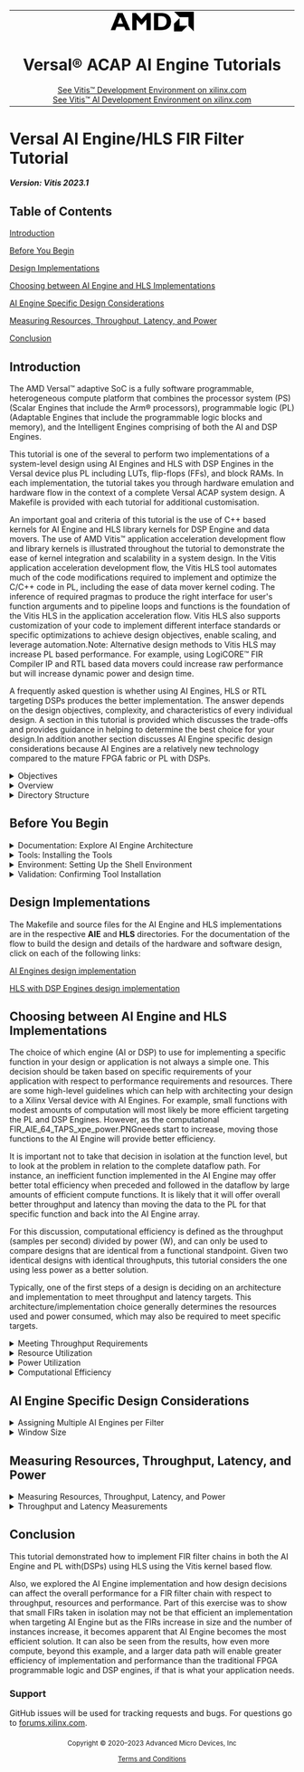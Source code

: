 ﻿<table class="sphinxhide" width="100%">
 <tr width="100%">
    <td align="center"><img src="https://raw.githubusercontent.com/Xilinx/Image-Collateral/main/xilinx-logo.png" width="30%"/><h1>Versal® ACAP AI Engine Tutorials</h1>
    <a href="https://www.xilinx.com/products/design-tools/vitis.html">See Vitis™ Development Environment on xilinx.com</br></a>
    <a href="https://www.xilinx.com/products/design-tools/vitis/vitis-ai.html">See Vitis™ AI Development Environment on xilinx.com</a>
    </td>
 </tr>
</table>

# Versal AI Engine/HLS FIR Filter Tutorial

***Version: Vitis 2023.1***

## Table of Contents
[Introduction](#introduction)

[Before You Begin](#before-you-begin)

[Design Implementations](#design-implementations)

[Choosing between AI Engine and HLS Implementations](#Choosing-between-AI-Engine-and-HLS-Implementations)

[AI Engine Specific Design Considerations](#ai-engine-specific-design-considerations)

[Measuring Resources, Throughput, Latency, and Power](#measuring-resources-throughput-latency-and-power)

[Conclusion](#Conclusion)

## Introduction

The AMD Versal™ adaptive SoC is a fully software programmable, heterogeneous compute platform that combines the processor system (PS) (Scalar Engines that include the Arm® processors), programmable logic (PL) (Adaptable Engines that include the programmable logic blocks and memory), and the Intelligent Engines comprising of both the AI and DSP Engines.

This tutorial is one of the several to perform two implementations of a system-level design using AI Engines and HLS with DSP Engines in the Versal device plus PL including LUTs, flip-flops (FFs), and block RAMs. In each implementation, the tutorial takes you through hardware emulation and hardware flow in the context of a complete Versal ACAP system design. A Makefile is provided with each tutorial for additional customisation. 

An important goal and criteria of this tutorial is the use of C++ based kernels for AI Engine and HLS library kernels for DSP Engine and data movers. The use of AMD Vitis™ application acceleration development flow and library kernels is illustrated throughout the tutorial to demonstrate the ease of kernel integration and scalability in a system design. In the Vitis application acceleration development flow, the Vitis HLS tool automates much of the code modifications required to implement and optimize the C/C++ code in PL, including the ease of data mover kernel coding. The inference of required pragmas to produce the right interface for user's function arguments and to pipeline loops and functions is the foundation of the Vitis HLS in the application acceleration flow. Vitis HLS also supports customization of your code to implement different interface standards or specific optimizations to achieve design objectives, enable scaling, and leverage automation.Note: Alternative design methods to Vitis HLS may increase PL based performance. For example, using LogiCORE™ FIR Compiler IP and RTL based data movers could increase raw performance but will increase dynamic power and design time. 

A frequently asked question is whether using AI Engines, HLS or RTL targeting DSPs produces the better implementation. The answer depends on the design objectives, complexity, and characteristics of every individual design. A section in this tutorial is provided which discusses the trade-offs and provides  guidance in helping to determine the best choice for your design.In addition another section discusses AI Engine specific design considerations because AI Engines are a relatively new technology compared to the mature FPGA fabric or PL with DSPs.

<details>
<summary>Objectives</summary>

### Objectives
After completing the tutorial, you should be able to:
* Develop a system level design (FIR filter in this case) by identifying the algorithm and deploying the same algorithm on AI Engine and DSP Engines using Vitis HLS.
* Build a complete system design by going through the various steps in the Vitis unified software platform flow, including creating the AI Engine adaptive data flow (ADF) API graph, compiling the A72 host application, and compiling PL kernels, using the Vitis compiler (`v++`) to link the AI Engine and HLS kernels with the platform, and packaging the design. You will also be able to run the design through the hardware emulation and hardware flow in a mixed System C/RTL cycle-accurate/QEMU-based simulator
* Develop a consistent harness to have the data mover kernels maintain a similar interface with AI Engine/HLS kernels (with AXI4-stream) and DDR memory (memory-mapped AXI4)
* Develop an understanding of graph control APIs to enable run-time updates using the run-time parameter (RTP) interface for the AI Engine implementation and HLS APIs for controlling HLS/PL kernels
* Develop an understanding of the various factors that influence the performance, resources, latency, and power of AI Engine and HLS using DSP implementations, so that an informed choice can be made between the two implementations.

</details>

<details>
<summary>Overview</summary>

### Overview
This tutorial implements a FIR filter chain, one implementation targeted at AI Engines and another targeted at DSP Engines using Vitis HLS.

FIR filters provide a large design space to explore. For the purposes of this tutorial, the following parameters are held fixed/constant:
* Data Type: cint16
* Coefficient type: int16
* Symmetric FIR
* Fixed (that is, non-reloadable) coefficients

The number of filter taps in the filters and the number of cascaded filters in the chain can be specified as parameters in the build process. Each filter in the chain consists of an identical number of taps with identical coefficients. While this is not necessarily a realistic design situation, it provides a simple means for generating, scaling and managing the filter chain. One further simplification is the use of a triangular window for the filter coefficients, allowing the taps to be generated simply through linear interpolation. (See https://www.recordingblogs.com/wiki/triangular-window or https://en.wikipedia.org/wiki/Window_function#Triangular_window)

The same filter chain is deployed in the two implementations using AI and DSP Engines. The design compiles through `v++`, and creates a Petalinux-based platform using a script as well as generate the PDI and host application.

The Makefile based  build process can be directed to build different length chains with a specified number of taps. A similar set of harnesses are developed and maintained between the two implementations to store input/output vectors in DDR memory and use the data mover kernels to move data to and from AI Engine and HLS FIR kernels. In both cases, XRT running A-72 controls data flow in compute and data mover kernels (graph control APIs control AI Engine kernels and HLS APIs control HLS/PL kernels).

</details>

<details>
  <summary>Directory Structure</summary>

### Directory Structure
```
filter_AIEvsHLS
+-- AIE.................................contains AI Engine implementation
|   +-- design .........................contains source and include files
|   |	+-- aie_src ....................AI Engine source code
|   |   +-- exec_files .................contains hw_emu launch script
|   |   +-- host_app_src ...............A72 application source code
|   |	+-- pl_src .....................PL (HLS) source code
|   |   +-- profiling_configs ..........contains xrt.ini file
|   |   +-- python_scripts .............contains script to generate co-efficients
|   |   +-- system_configs..............contains all system configuration files
|   |   +-- vivado_metrics_scripts......contains script for reporting utilisation and power from vivado
|   +-- images .........................contains images of the design
|   +-- Makefile .......................with recipes for each step of the design compilation
|   +-- description.json................required for internal regression 
|   +-- multi_params.json...............required for internal regression 
|   +-- sample_env_setup.sh ............contains all environment variables
+-- HLS.................................contains HLS FIR implementation, targeting DSP Engines
|   +-- design..........................contains source and include files
|   |   +-- directives.................contains directives for various vitis compilation stages like hls.pre_tcl etc
|   |   +-- exec_files .................contains hw_emu launch script
|   |   +-- host_app_src ...............A72 application source code
|   |	+-- pl_src .....................PL (HLS) source code
|   |   +-- profiling_configs ..........contains xrt.ini file
|   |   +-- python_scripts .............contains script to generate co-efficients
|   |   +-- system_configs..............contains all system configuration files
|   |   +-- vivado_metrics_scripts......contains script for reporting utilisation and power from vivado
|   +-- images .........................contains images of the design
|   +-- Makefile .......................with recipes for each step of the design compilation
|   +-- description.json................required for internal regression 
|   +-- multi_params.json...............required for internal regression 
|   +-- sample_env_setup.sh ............contains all environment variables
```

</details>

## Before You Begin

<details>
<summary>Documentation: Explore AI Engine Architecture</summary>

### *Documentation*: Explore AI Engine Architecture

* [AI Engine Development Design Process](https://www.xilinx.com/support/documentation-navigation/design-process/ai-engine-development.html)

* [AM011 AI Engine Architecture Manual](https://docs.xilinx.com/r/en-US/am011-versal-acap-trm)

* [Versal ACAP AI Engines for Dummies](https://forums.xilinx.com/t5/Design-and-Debug-Techniques-Blog/Versal-ACAP-AI-Engines-for-Dummies/ba-p/1132493)

### *Tools Documentation:

* [Versal AI Engines Secure Site](https://www.xilinx.com/member/forms/registration/versal_ai_engines.html#documentation)

* [AI Engine Documentation](https://docs.xilinx.com/search/all?filters=Document_ID~%2522UG1076%2522_%2522UG1079%2522&content-lang=en-US)
</details>

<details>

<summary>Tools: Installing the Tools</summary>

### *Tools*: Installing the Tools

To build and run the FIR filter tutorial (AI Engine and DSP implementations), install the following tools.

* Install the [Vitis Software Platform 2023.1](https://docs.xilinx.com/r/en-US/ug1393-vitis-application-acceleration/Installation)

* Obtain licenses for AI Engine tools

* Follow the instructions in [Installing Xilinx Runtime and Platforms](https://docs.xilinx.com/r/en-US/ug1393-vitis-application-acceleration/Installing-Xilinx-Runtime-and-Platforms) (XRT)

* Download and set up the [VCK190 Vitis Platform for 2023.1](https://www.xilinx.com/member/vck190_headstart.html#docs)

* [DSP Library (DSPLib) Documentation](https://docs.xilinx.com/r/en-US/Vitis_Libraries/dsp/index.html)

* Download the [DSP Library](https://github.com/Xilinx/Vitis_Libraries/tree/master/dsp)

</details>

<details>
<summary>Environment: Setting Up the Shell Environment</summary>

### Environment: Setting Up the Shell Environment
When the elements of the Vitis software platform are installed, update the shell environment script. Set the environment variables to your system specific paths.

Edit `sample_env_setup.sh` script with your file paths:
```bash
export PLATFORM_REPO_PATHS= <YOUR-2023.1-PLATFORM-DIRECTORY>
export XILINX_VITIS = <YOUR-2023.1-VITIS-DIRECTORY>/2023.1
export COMMON_IMAGE_VERSAL=<YOUR-XILINX-VERSAL-COMMON-V2023.1-DIRECTORY>
export DSPLIBS_VITIS=<YOUR-PATH-TO-2023.1-DSP-LIBRARY>

source $COMMON_IMAGE_VERSAL/environment-setup-cortexa72-cortexa53-xilinx-linux
source $XILINX_VITIS/settings64.sh

```
Then source the environment script:
```bash
source sample_env_setup.sh
```  

</details>

<details>
<summary>Validation: Confirming Tool Installation</summary>

### Validation: Confirming Tool Installation
```bash
which vitis
which aiecompiler
```

Confirm that the VCK190 production base platform is available.
```bash
platforminfo --list | grep -m 1 -A 9 vck190_base
```
Output of the previous command should be as follows:
```bash
"baseName": "xilinx_vck190_base_202310_1",
            "version": "1.0",
            "type": "sdsoc",
            "dataCenter": "false",
            "embedded": "true",
            "externalHost": "false",
            "serverManaged": "false",
            "platformState": "pre_synth",
            "usesPR": "false",
```

</details>

## Design Implementations
The Makefile and source files for the AI Engine and HLS implementations are in the respective **AIE** and **HLS** directories. For the documentation of the flow to build the design and details of the hardware and software design, click on each of the following links:

[AI Engines design implementation](AIE)

[HLS with DSP Engines design implementation](HLS)


## Choosing between AI Engine and HLS Implementations
The choice of which engine (AI or DSP) to use for implementing a specific function in your design or application is not always a simple one. This decision should be taken based on specific requirements of your application with respect to performance requirements and resources. There are some high-level guidelines which can help with architecting your design to a Xilinx Versal device with AI Engines. For example, small functions with modest amounts of computation will most likely be more efficient targeting the PL and DSP Engines. However, as the computational FIR_AIE_64_TAPS_xpe_power.PNGneeds start to increase, moving those functions to the AI Engine will provide better efficiency.

It is important not to take that decision in isolation at the function level, but to look at the problem in relation to the complete dataflow path. For instance, an inefficient function implemented in the AI Engine may offer better total efficiency when preceded and followed in the dataflow by large amounts of efficient compute functions. It is likely that it will offer overall better throughput and latency than moving the data to the PL for that specific function and back into the AI Engine array.

For this discussion, computational efficiency is defined as the throughput (samples per second) divided by power (W), and can only be used to compare designs that are identical from a functional standpoint. Given two identical designs with identical throughputs, this tutorial considers the one using less power as a better solution.

Typically, one of the first steps of a design is deciding on an architecture and implementation to meet throughput and latency targets. This architecture/implementation choice generally determines the resources used and power consumed, which may also be required to meet specific targets.

<details>
<summary>Meeting Throughput Requirements</summary>

### Meeting Throughput Requirements

For DSP based design, the designer begins with an estimate of the system clock rate that the PL is capable of, and divides that by the desired filter throughput to determine how many clock cycles can be used to process a sample. By feeding this number into the FIR Compiler, the FIR is constructed with the minimum resources required to implement the design; the higher the clock cycles per sample, the fewer resources used.

For AI Engine based designs, a FIR kernel running on the AI Engine is executing its code at the AI Engine clock rate (which 1 GHz for the platform used). The maximum throughput of various filter configuration has been benchmarked and can be found on the [Vitis DSP Library Benchmark/QoR page](https://docs.xilinx.com/r/en-US/Vitis_Libraries/dsp/user_guide/L2/benchmark.html).

For the filter sizes selected in this tutorial, the following AI Engine throughputs are obtained:

| Taps | Throughput     |
|------|----------------|
|   15 | 1200    MSPS(*)|
|   64 | 329.969 MSPS   |
|  129 | 215.578 MSPS   |
|  240 | 134.48  MSPS   |

***Note***: This result is I/O bound.

The previous table shows the achieved throughput using one AI Engine per FIR. It is possible within the AI Engine array architecture to cascade partial products between neighboring AI Engine tiles and this can help improve overall throughput for a function at the expense of additional resources being used. This is no different to traditional FPGA design in the PL. See [Assigning Multiple AI Engines per Filter](#assigning-multiple-ai-engines-per-filter).

</details>

<details>
<summary>Resource Utilization</summary>

### Resource Utilization

The AI Engine reduces the overall requirement on the PL and DSPs in a design with a lot of vectorizable compute. For example, the following shows the required resources for the same 64-Tap FIR filter implemented in both AI Engine and PL with DSPs:

| Impl | Filters | Taps | Param        | Throughput    | LUTS  | Flops | DSP   | AIE   |
|------|---------|------|--------------|---------------|-------|-------|-------|-------|
| AIE  |     1   |   64 | win=256      | 329.969  MSPS |   191 |   568 |     0 |     1 |
| HLS  |     1   |   64 | ck_per_sam=1 | 497.41   MSPS |  5700 |  1794 |    64 |     0 |
| AIE  |    10   |   64 | win=256      | 329.635  MSPS |   190 |   568 |     0 |    10 |
| HLS  |    10   |   64 | ck_per_sam=1 | 477.772  MSPS | 17089 | 45820 |   640 |     0 |
| AIE  |     1   |  240 | win=256      | 134.48   MSPS |   191 |   568 |     0 |     1 |
| HLS  |     1   |  240 | ck_per_sam=4 | 124.8439 MSPS |  2357 |  7360 |    60 |     0 |
| AIE  |    10   |  240 | win=256      | 134.25   MSPS |   190 |   568 |     0 |    10 |
| HLS  |    10   |  240 | ck_per_sam=4 | 123.48   MSPS | 16687 | 62212 |   600 |     0 |

It is clear that the AI Engine implementation offers significant savings of PL resources, especially as the design size increases.

***Note***: For the 240 tap FIR filter, the DSP version is processing one sample every four clock cycles. This reduces the throughput, but also proportionately reduces the logic and power. If `ck_per_sam` are set to one, the result provides four times the resources, but also utilizes four times the resources and power, leading to an infeasible design from a resources point of view. In any design, targeting any architecture or technology, trade-offs exist and requires understanding to get the most efficient solution for your requirements.

</details>

<details>
<summary>Power Utilization</summary>

### Power Utilization
In general, smaller designs are more power efficient in the PL than in AI Engines, but the advantage switches over to AI Engines as the design becomes larger.
This can be seen in the following dynamic power graph for 240-tap FIR chains with 1 and 10 FIR filters connected sequentially. In the case of the HLS or DSP implementation, the power slope is a straight line. For the AI Engine implementation, a single filter starts off with a much higher dynamic power, but the slope is shallower, so we can see that the power utilization is better for a one DSP implementation of a single FIR filter , but the AI Engine implementation efficiency is better as the number of filters in a chain increases.In ten FIR filters in the chain, the power of the AI Engine implementation is using ~2.602 Watt less than that of the HLS and DSP based FIR filter chain.
Below table shows power utilization of FIR AIE and HLS for 240-taps

| No of Filters | AIE FIR    |   HLS FIR    |
|---------------|------------|--------------|
|      1        |   0.774    |   0.474      |
|      10       |   1.726    |   4.328      |

![Image of 240 Tap FIR filter dynamic power](images/FIR_240Taps_POWER_v_NoOfFilters.png)

***Note:*** DSP Refers to the HLS Implementation.

</details>

<details>
<summary>Computational Efficiency</summary>

### Computational Efficiency
Computational efficiency is a very common and important metric for comparing two designs. It is calculated by dividing the throughput by the power consumed (MegaSamples/Watt). For a given design, the one with a higher number is more efficient in its use of power to perform the computations.  In the following graph computational efficiency is plotted for a 240-tap FIR filter chain with 1 and 10 filters. For this graph the slope is not relevant, but whether for a given chain, the efficiency of a design is better or worse than the other implementation. Here we can see that the computation efficiency is better for a one DSP implementation of a single FIR filter , but the AI Engine implementation efficiency is better as the number of filters in a chain increases.
Below table shows computational efficiency of FIR AIE and HLS for 240-taps

| No of Filter  |   AIE FIR  |   HLS FIR    |
|---------------|------------|--------------|
|      1        |   173.746  |   263.3838   |
|      10       |  77.78099  |   28.5305    |


![Image of 240 Tap FIR computational efficiency](images/FIR_240Taps_ComputationalEfficiency_v_NoOfFilters.png)

***Note:*** DSP Refers to the HLS Implementation.

</details>

## AI Engine Specific Design Considerations

<details>
<summary>Assigning Multiple AI Engines per Filter</summary>

### Assigning Multiple AI Engines per Filter
For a HLS implementation, specifying the number of clocks per sample establishes the throughput and is the primary factor in determining how many resources are required, and the relationship is quite linear.

For the AI Engine DSPLib FIR filter kernels, the kernels provide a parameter called cascade length (CASC_LEN), which can be used to assign multiple AI Engines to a particular filter kernel. This results in increased throughput, but the relationship is not linear. The following graphs and table shows the results for a single 129 tap FIR filter, with CASC_LENs of 1,2, and 4.

| Cascade length | Throughput (MSPS)       |
|----------------|-------------------------|
|      1         |      215.578            | 
|      2         |      309.599            | 
|      4         |      387.054            | 


![Image of 129 Tap FIR filter metrics - Throughput vs Casc Length](images/FIR_129Taps_Throughput_v_CascLen.png)

| Cascade length | Dynamic power(mW)       |
|----------------|-------------------------|
|      1         |       0.769             |
|      2         |       0.850             |
|      4         |       1.020             |


![Image of 129 Tap FIR filter metrics - Power vs Casc Length](images/FIR_129Taps_Power_v_CascLen.png)



| CASCADE LENGTH |  Performance(MSPS/W)  |
|----------------|-----------------------|
|      1         |     280.3355          |
|      2         |     364.2341          |
|      4         |      387.054          |




![Image of 129 Tap FIR filter metrics - Computational Efficiency vs Casc Length](images/FIR_129Taps_ComputationalEfficiency_v_CascLen.png)

As can be seen, going from CASC_LEN =1 to CASC_LEN=2 produces a significant improvement in performance. Going from CASC_LEN=2 to CASC_LEN=4 increases performance even further, but offers diminishing returns. Given that power increases with increasing AI Engines, the resulting computation efficiency chart shows that adding more AI Engines can potentially decrease computational efficiency as seem in this case.

However, some application may need every bit of throughput performance available and are not power constrained, others may see the two cascade option as optimal as it gives the best performance while maintaining the design within the power constraints. All decisions should be made with the complete application and its requirements in mind.

The following table provides some additional information on data on throughput for various filter sizes implemented on the AI Engines using different cascade lengths:

| Filters | Taps | Throughput (CASC_LEN=1) | Throughput (CASC_LEN=2) | Throughput (CASC_LEN=4) |
|---------|------|-------------------------|-------------------------|-------------------------|
|     1   |   15 | 1200 MSPS(*)            | 1199.707 MSPS           | Too small to cascade    |
|     1   |   64 | 329.969 MSPS            | 419.959  MSPS           | 521.28 MSPS             |
|     1   |  129 | 215.578 MSPS            | 309.599  MSPS           | 387.054 MSPS            |
|     1   |  240 | 134.48 MSPS             | 222.216  MSPS           | 285.0052 MSPS           |

(*)Note: this result is I/O bound.

</details>

<details>
<summary>Window Size</summary>

### Window Size
The AI Engine processes data in bursts and these data bursts are transferred between AI Engines utilizing ping-pong buffers. The data from one engine is written into one of the two buffers and when it is filled, the buffers are swapped and the data read out by the downstream engine. The size of these data bursts is referred to as the window size, and establishing the optimum window size is a balancing act between throughput and latency. Larger window sizes provide higher throughput because there the burst overhead is less of an influence on the performance. However, latency increases proportionately to the window size.

Thus, the window size should be chosen to be just large enough such that the desired throughput target is met.

The following is data for the AI Engine with one 64-tap FIR filter example for various window sizes:

| Impl | Filters | Taps | Window Size | Latency  | Execution Time  | Throughput   |
|------|---------|------|-------------|----------|-----------------|--------------|
| AIE  |     1   |   64 |       64    | 0.3633us | 64.71  us       | 253.19  MSPS |
| AIE  |     1   |   64 |      256    | 1.020 us | 49.65333 us     | 329.969 MSPS |
| AIE  |     1   |   64 |     1024    | 3.783 us | 44.496 us       | 368.21  MSPS |
| AIE  |     1   |   64 |     2048    | 7.453 us | 41.88 us        | 391.21  MSPS |

If, for example, our throughput requirements were 250 MSPS, a window size of 64 would satisfy that performance requirement with the least amount of latency.

</details>

## Measuring Resources, Throughput, Latency, and Power

<details>
<summary>Measuring Resources, Throughput, Latency, and Power</summary>

### Resource and Power Utilization
The power and resource utilization information can be found in the report_dir directory, with the file name: fir_[aie|dsp]_<number_of_fir_filters>firs_<number_of_filter_taps>taps_utilization.txt

Or, if you wish to extract this information from the design yourself, open the project in Vivado tools:

`build/fir_aie_$(N_FIR_FILTERS)firs_$(N_FIR_TAPS)taps/[hw|hw_emu]/_x/link/vivado/vpl/prj/prj.xpr`

Open the implemented design and select **Report Utilization**. For AI Engine utilization and power, use Xilinx Power Estimator (XPE).

The utilization and power observations are shown in the following table.

#### AIE
|Filters|Taps| AI Engine Cores | Vector Load | Number Of Active Memory Banks | Memory R/W Rate | AI Engine Tiles | Interconnect Load | Power   | Performance (MSPS/Watt) |
|-------|----|-----------------|-------------|-------------------------------|-----------------|-----------------|-------------------|---------|-------------------------|
|     1 | 15 |        1        |    7%       |              10               |        2%       |        2        |         6%        | 684 mW  |         1754.38         |
|     1 | 64 |        1        |    30%      |              10               |       11%       |        2        |         6%        | 733 mW  |         450.162         |
|     1 |129 |        1        |    50%      |              10               |       15%       |        2        |         6%        | 769 mW  |        280.3355         |
|     1 |240 |        1        |    53%      |              10               |       16%       |        2        |         6%        | 774 mW  |          173.746        |
|    10 | 15 |       10        |    7%       |              64               |        2%       |       12        |         4%        |1217 mW  |          985.549        |
|    10 | 64 |       10        |    18%      |              64               |        9%       |       12        |         4%        |1453 mW  |          226.865        |
|    10 |129 |       10        |    27%      |              64               |       12%       |       12        |         4%        |1622 mW  |         132.5490        |
|    10 |240 |       10        |    33%      |              64               |       15%       |       12        |         4%        |1726 mW  |         77.78099        |

#### HLS
|Filters|Taps| LUTs  | FF (Regs) | DSPs | Dynamic Power | Performance (MSPS/Watt) |
|-------|----|-------|-----------|------|---------------|-------------------------|
|     1 | 15 |  1157 |    2501   |  16  |     150 mW    |         3324.593        |
|     1 | 64 |  5700 |    1794   |  64  |     392 mW    |         1268.903        |
|     1 |129 |  1806 |    4862   |  34  |     318 mW    |         392.72          |
|     1 |240 |  2357 |    7360   |  60  |     474 mW    |         263.38          |
|    10 | 15 |  4700 |   13600   | 160  |    1088 mW    |         450.15          |
|    10 | 64 | 17089 |   45820   | 640  |    3398 mW    |         140.60          |
|    10 |129 | 10959 |   37174   | 340  |    2205 mW    |          56.19          |
|    10 |240 | 16687 |   62212   | 600  |    4328 mW    |         28.5305         |

#### Power from XPE vs HW

**AIE**
|Filters|Taps| xpe Load(in A) | HW Load(in A) |
|-------|----|----------------|---------------|
|    10 | 64 |      2.834     |    2.93307    |
|    10 |240 |      2.844     |    3.30939    |

**HLS**
|Filters|Taps| xpe Load(in A) | HW Load(in A) |
|-------|----|----------------|---------------|
|    10 | 64 |      4.559     |    3.6611     |
|    10 |240 |      5.73      |   4.64931     |

</details>

<details>
<summary>Throughput and Latency Measurements</summary>

### Throughput and Latency Measurements
To maintain consistency between the AI Engine and DSP implementation, the same flow to measure throughput is used to run the design in hardware and capture trace data in run time. Refer to the [Vitis Unified Software Development Platform documentation](https://docs.xilinx.com/v/u/en-US/ug1416-vitis-documentation) for more information.


To setup the flow to measure throughput, refer to the section **Run on Hardware** in the AI Engine and HLS implementation documentation, and run the application.

After the application has been run, three files are created:
* device_trace_0.csv
* hal_host_trace.csv
* xrt.run_summary
Transfer the .csv and _summary files back to the run_dir directory, for example:
```
scp -r *.csv *_summary <user>@10.10.71.101:<path>
```
Then view the summary file with `vitis_analyzer xrt.run_summary` command and select `Timeline Trace`:

A trace of the AI Engine implementation with N_FIR_FILTERS=1 and N_FIR_TAPS=64 of TARGET=hw is shown in the following figure:
![Image of FIR filter AI Engine implementation 1 Filters 64 Taps HW Trace](images/FIR_AIE_64_TAPS_hw.PNG)

The time reported by trace is with the dat mover kernel running at 156.250MHz. Since the data mover kernel is running at 300MHz, we need to scale the time data.

To measure throughput, the cursors are lined up with the start and end of the read (datamover_0.strmInpFromFIR) stream (cursor times with us resolution can be obtained by zooming in further):
```
	Processing time = (End Timestamp of strmInpFromFIR - Start Timestamp of strmInpFromFIR)
	
	Processing time (with 156.250MHz) = 93.741us
	Processing time (scaled to 300MHz)= (93.741 * (156.25/300)) us
					  = 48.823us

	Throughput = (Input Sample * Iterations) /(Processing time)
          	   = (2048 x 8 ) / 48.823us
         	   =  335 Msamples / sec
```

To measure latency, the measurement is made from the start of the write (datamover_0.strmOutToFIR) stream to the start of the read (datamover_0.strmInpFromFIR) stream:
```
	Latency = (Start Timestamp of strmInpFromFIR - Start Timestamp of strmOutToFIR)

	Latency (with 156.250MHz)  = 2.010us
	Latency (scaled to 300MHz) = (2.010 * (156.25/300)) us
				   = 1.0468 us



```

A trace of the AI Engine implementation with N_FIR_FILTERS=1 and N_FIR_TAPS=64 of TARGET=hw_emu is shown in the following figure:
![Image of FIR filter AI Engine implementation 1 Filters 64 Taps HW_EMU Trace](images/FIR_AIE_64_TAPS_hw_emu.PNG)


To measure throughput, the cursors are lined up with the start and end of the read (datamover_0.strmInpFromFIR) stream (cursor times with us resolution can be obtained by zooming in further):
```
	Processing time = (End Timestamp of strmInpFromFIR - Start Timestamp of strmInpFromFIR)
			= 49.6533 us

	Throughput = (Input Sample * Iterations) /(Processing time)
          	   = (2048 x 8 ) / 49.6533 us
     	           = 329.967 Msamples / sec

```
## Latency calculation of 64 Taps, 1 Filter is below.

To measure latency, the measurement is made from the start of the write (datamover_0.strmOutToFIR) stream to the start of the read (datamover_0.strmInpFromFIR) stream:
```
	Latency = (Start Timestamp of strmInpFromFIR - Start Timestamp of strmOutToFIR)
		= 1.020 us
```

</details>

## Conclusion

This tutorial demonstrated how to implement FIR filter chains in both the AI Engine and PL with(DSPs) using HLS using the Vitis kernel based flow.

Also, we explored the AI Engine implementation and how design decisions can affect the overall performance for a FIR filter chain with respect to throughput, resources and performance. Part of this exercise was to show that small FIRs taken in isolation may not be that efficient an implementation when targeting AI Engine but as the FIRs increase in size and the number of instances increase, it becomes apparent that AI Engine becomes the most efficient solution. It can also be seen from the results, how even more compute, beyond this example, and a larger data path will enable greater efficiency of implementation and performance than the traditional FPGA programmable logic and DSP engines, if that is what your application needs.


### Support

GitHub issues will be used for tracking requests and bugs. For questions go to [forums.xilinx.com](http://forums.xilinx.com/).



<p class="sphinxhide" align="center"><sub>Copyright © 2020–2023 Advanced Micro Devices, Inc</sub></p>

<p class="sphinxhide" align="center"><sup><a href="https://www.amd.com/en/corporate/copyright">Terms and Conditions</a></sup></p>

